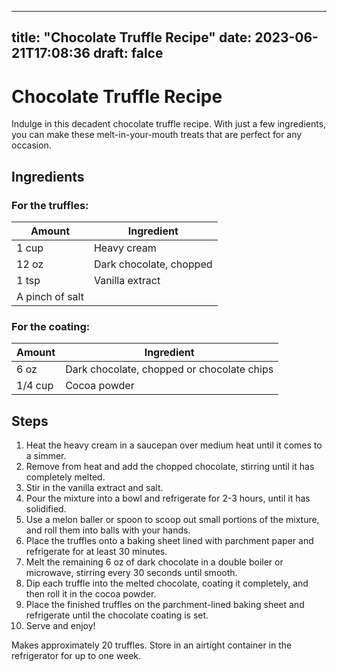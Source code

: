 
---
title: "Chocolate Truffle Recipe"
date: 2023-06-21T17:08:36
draft: falce
---

# Chocolate Truffle Recipe

Indulge in this decadent chocolate truffle recipe. With just a few ingredients, you can make these melt-in-your-mouth treats that are perfect for any occasion.

## Ingredients

### For the truffles:

| Amount | Ingredient |
| ------ | ---------- |
| 1 cup | Heavy cream |
| 12 oz | Dark chocolate, chopped |
| 1 tsp | Vanilla extract |
| A pinch of salt |

### For the coating:

| Amount | Ingredient |
| ------ | ---------- |
| 6 oz | Dark chocolate, chopped or chocolate chips |
| 1/4 cup | Cocoa powder |

## Steps

1. Heat the heavy cream in a saucepan over medium heat until it comes to a simmer.
2. Remove from heat and add the chopped chocolate, stirring until it has completely melted.
3. Stir in the vanilla extract and salt.
4. Pour the mixture into a bowl and refrigerate for 2-3 hours, until it has solidified.
5. Use a melon baller or spoon to scoop out small portions of the mixture, and roll them into balls with your hands.
6. Place the truffles onto a baking sheet lined with parchment paper and refrigerate for at least 30 minutes.
7. Melt the remaining 6 oz of dark chocolate in a double boiler or microwave, stirring every 30 seconds until smooth.
8. Dip each truffle into the melted chocolate, coating it completely, and then roll it in the cocoa powder.
9. Place the finished truffles on the parchment-lined baking sheet and refrigerate until the chocolate coating is set.
10. Serve and enjoy!

Makes approximately 20 truffles. Store in an airtight container in the refrigerator for up to one week.
